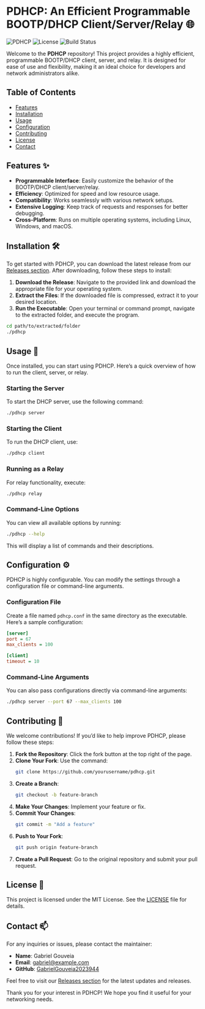 # PDHCP: An Efficient Programmable BOOTP/DHCP Client/Server/Relay 🌐

![PDHCP](https://img.shields.io/badge/PDHCP-v1.0-blue.svg) ![License](https://img.shields.io/badge/License-MIT-green.svg) ![Build Status](https://img.shields.io/badge/build-passing-brightgreen.svg)

Welcome to the **PDHCP** repository! This project provides a highly efficient, programmable BOOTP/DHCP client, server, and relay. It is designed for ease of use and flexibility, making it an ideal choice for developers and network administrators alike.

## Table of Contents

- [Features](#features)
- [Installation](#installation)
- [Usage](#usage)
- [Configuration](#configuration)
- [Contributing](#contributing)
- [License](#license)
- [Contact](#contact)

## Features ✨

- **Programmable Interface**: Easily customize the behavior of the BOOTP/DHCP client/server/relay.
- **Efficiency**: Optimized for speed and low resource usage.
- **Compatibility**: Works seamlessly with various network setups.
- **Extensive Logging**: Keep track of requests and responses for better debugging.
- **Cross-Platform**: Runs on multiple operating systems, including Linux, Windows, and macOS.

## Installation 🛠️

To get started with PDHCP, you can download the latest release from our [Releases section](https://github.com/GabrielGouveia2023944/pdhcp/releases). After downloading, follow these steps to install:

1. **Download the Release**: Navigate to the provided link and download the appropriate file for your operating system.
2. **Extract the Files**: If the downloaded file is compressed, extract it to your desired location.
3. **Run the Executable**: Open your terminal or command prompt, navigate to the extracted folder, and execute the program.

```bash
cd path/to/extracted/folder
./pdhcp
```

## Usage 📖

Once installed, you can start using PDHCP. Here’s a quick overview of how to run the client, server, or relay.

### Starting the Server

To start the DHCP server, use the following command:

```bash
./pdhcp server
```

### Starting the Client

To run the DHCP client, use:

```bash
./pdhcp client
```

### Running as a Relay

For relay functionality, execute:

```bash
./pdhcp relay
```

### Command-Line Options

You can view all available options by running:

```bash
./pdhcp --help
```

This will display a list of commands and their descriptions.

## Configuration ⚙️

PDHCP is highly configurable. You can modify the settings through a configuration file or command-line arguments.

### Configuration File

Create a file named `pdhcp.conf` in the same directory as the executable. Here’s a sample configuration:

```ini
[server]
port = 67
max_clients = 100

[client]
timeout = 10
```

### Command-Line Arguments

You can also pass configurations directly via command-line arguments:

```bash
./pdhcp server --port 67 --max_clients 100
```

## Contributing 🤝

We welcome contributions! If you’d like to help improve PDHCP, please follow these steps:

1. **Fork the Repository**: Click the fork button at the top right of the page.
2. **Clone Your Fork**: Use the command:
   ```bash
   git clone https://github.com/yourusername/pdhcp.git
   ```
3. **Create a Branch**: 
   ```bash
   git checkout -b feature-branch
   ```
4. **Make Your Changes**: Implement your feature or fix.
5. **Commit Your Changes**: 
   ```bash
   git commit -m "Add a feature"
   ```
6. **Push to Your Fork**: 
   ```bash
   git push origin feature-branch
   ```
7. **Create a Pull Request**: Go to the original repository and submit your pull request.

## License 📜

This project is licensed under the MIT License. See the [LICENSE](LICENSE) file for details.

## Contact 📫

For any inquiries or issues, please contact the maintainer:

- **Name**: Gabriel Gouveia
- **Email**: gabriel@example.com
- **GitHub**: [GabrielGouveia2023944](https://github.com/GabrielGouveia2023944)

Feel free to visit our [Releases section](https://github.com/GabrielGouveia2023944/pdhcp/releases) for the latest updates and releases. 

Thank you for your interest in PDHCP! We hope you find it useful for your networking needs.